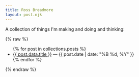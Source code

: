 ```yaml
---
title: Ross Breadmore
layout: post.njk
---
```

 
A collection of things I'm making and doing and thinking:

{% raw %}
<ul>
  {% for post in collections.posts %}
    <li><a href="{{ post.url }}">{{ post.data.title }}</a> — {{ post.date | date: "%B %d, %Y" }}</li>
  {% endfor %}
</ul>
{% endraw %}